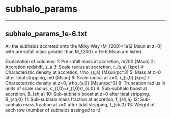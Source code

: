 # subhalo_params

-----------------------
subhalo_params_1e-6.txt
-----------------------
All the subhalos accreted onto the Milky Way (M_{200}=1e12 Msun at
z=0) with pre-infall mass greater than M_{200} = 1e-6 Msun are listed.

Explanation of columns:
1: Pre-infall mass at accretion, m200 [Msun]
2: Accretion redshift, z_a
3: Scale radius at accretion, r_{s,a} [kpc]
4: Characteristic density at accretion, \rho_{s,a} [Msun/pc^3]
5: Mass at z=0 after tidal stripping, m0 [Msun]
6: Scale radius at z=0, r_{s,0} [kpc]
7: Characteristic density at z=0, \rho_{s,0} [Msun/pc^3]
8: Truncation radius in units of scale radius, c_{t,0}=r_{t,0}/r_{s,0}
9: Sub-subhalo boost at accretion, B_{sh,a}
10: Sub-subhalo boost at z=0 after tidal stripping, B_{sh,0}
11: Sub-subhalo mass fraction at accretion, f_{sh,a}
12: Sub-subhalo mass fraction at z=0 after tidal stripping, f_{sh,0}
13: Weight of each row (number of subhalos assinged to it)
